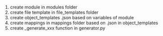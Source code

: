 1. create module in modules folder
2. create file template in file_templates folder
3. create object_templates .json based on variables of module
4. create mappings in mappings folder based on .json in object_templates
5. create _generate_xxx function in generator.py